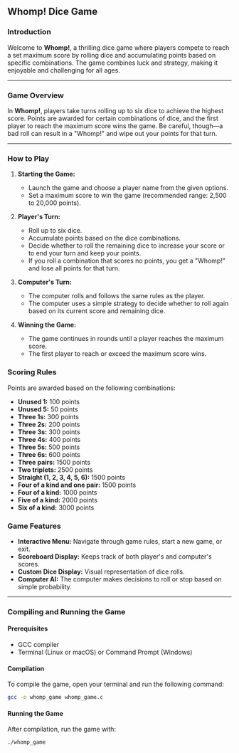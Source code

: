 ## Whomp! Dice Game

### Introduction

Welcome to **Whomp!**, a thrilling dice game where players compete to reach a set maximum score by rolling dice and accumulating points based on specific combinations. The game combines luck and strategy, making it enjoyable and challenging for all ages.

____

### Game Overview

In **Whomp!**, players take turns rolling up to six dice to achieve the highest score. Points are awarded for certain combinations of dice, and the first player to reach the maximum score wins the game. Be careful, though—a bad roll can result in a "Whomp!" and wipe out your points for that turn.

____

### How to Play

1. **Starting the Game:**
   - Launch the game and choose a player name from the given options.
   - Set a maximum score to win the game (recommended range: 2,500 to 20,000 points).

2. **Player's Turn:**
   - Roll up to six dice.
   - Accumulate points based on the dice combinations.
   - Decide whether to roll the remaining dice to increase your score or to end your turn and keep your points.
   - If you roll a combination that scores no points, you get a "Whomp!" and lose all points for that turn.

3. **Computer's Turn:**
   - The computer rolls and follows the same rules as the player.
   - The computer uses a simple strategy to decide whether to roll again based on its current score and remaining dice.

4. **Winning the Game:**
   - The game continues in rounds until a player reaches the maximum score.
   - The first player to reach or exceed the maximum score wins.

### Scoring Rules

Points are awarded based on the following combinations:

- **Unused 1:** 100 points
- **Unused 5:** 50 points
- **Three 1s:** 300 points
- **Three 2s:** 200 points
- **Three 3s:** 300 points
- **Three 4s:** 400 points
- **Three 5s:** 500 points
- **Three 6s:** 600 points
- **Three pairs:** 1500 points
- **Two triplets:** 2500 points
- **Straight (1, 2, 3, 4, 5, 6):** 1500 points
- **Four of a kind and one pair:** 1500 points
- **Four of a kind:** 1000 points
- **Five of a kind:** 2000 points
- **Six of a kind:** 3000 points

### Game Features

- **Interactive Menu:** Navigate through game rules, start a new game, or exit.
- **Scoreboard Display:** Keeps track of both player's and computer's scores.
- **Custom Dice Display:** Visual representation of dice rolls.
- **Computer AI:** The computer makes decisions to roll or stop based on simple probability.

____

### Compiling and Running the Game

#### Prerequisites

- GCC compiler
- Terminal (Linux or macOS) or Command Prompt (Windows)

#### Compilation

To compile the game, open your terminal and run the following command:

```sh
gcc -o whomp_game whomp_game.c
```

#### Running the Game

After compilation, run the game with:

```sh
./whomp_game
```
